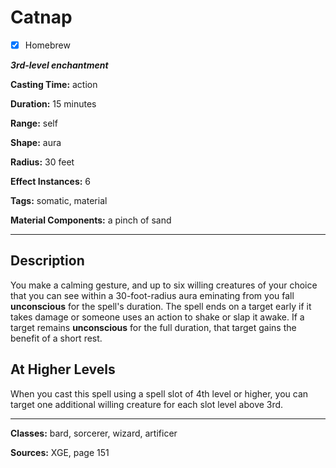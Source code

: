 # Catnap

- [x] Homebrew

***3rd-level enchantment***

**Casting Time:** action

**Duration:** 15 minutes

**Range:** self

**Shape:** aura

**Radius:** 30 feet

**Effect Instances:** 6

**Tags:** somatic, material

**Material Components:** a pinch of sand

---

## Description
You make a calming gesture, and up to six willing creatures of your choice that you can see within a 30-foot-radius aura eminating from you fall **unconscious** for the spell's duration.
The spell ends on a target early if it takes damage or someone uses an action to shake or slap it awake.
If a target remains **unconscious** for the full duration, that target gains the benefit of a short rest.

## At Higher Levels
When you cast this spell using a spell slot of 4th level or higher, you can target one additional willing creature for each slot level above 3rd.

---

**Classes:** bard, sorcerer, wizard, artificer

**Sources:** XGE, page 151
